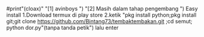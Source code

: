#print"(cloax)"
"[1] avinboys ")
"[2] Masih dalam tahap pengembang ") Easy install 1.Download termux di play store 2.ketik "pkg install python;pkg install git;git clone https://github.com/Bintang73/tembaktembakan.git ;cd semut; python dor.py"(tanpa tanda petik") lalu enter
